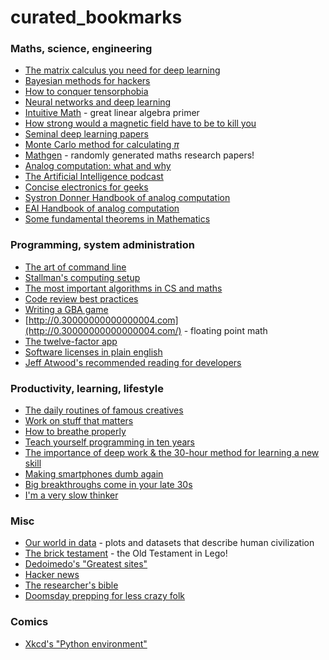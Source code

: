 # curated_bookmarks


### Maths, science, engineering

* [The matrix calculus you need for deep learning](https://explained.ai/matrix-calculus/index.html)
* [Bayesian methods for hackers](https://camdavidsonpilon.github.io/Probabilistic-Programming-and-Bayesian-Methods-for-Hackers/)
* [How to conquer tensorphobia](https://jeremykun.com/2014/01/17/how-to-conquer-tensorphobia/)
* [Neural networks and deep learning](http://neuralnetworksanddeeplearning.com/index.html)
* [Intuitive Math](https://intuitive-math.club/) - great linear algebra primer
* [How strong would a magnetic field have to be to kill you](https://gravityandlevity.wordpress.com/2015/01/12/how-strong-would-a-magnetic-field-have-to-be-to-kill-you/)
* [Seminal deep learning papers](http://find.xyz/map/9-seminal-deep-learning-papers-696a57a7)
* [Monte Carlo method for calculating $\pi$](http://mathfaculty.fullerton.edu/mathews/n2003/montecarlopimod.html)
* [Mathgen](http://thatsmathematics.com/mathgen/) - randomly generated maths research papers!
* [Analog computation: what and why](https://www.analogictips.com/analog-computation-part-1-what-and-why/)
* [The Artificial Intelligence podcast](https://lexfridman.com/ai/)
* [Concise electronics for geeks](http://lcamtuf.coredump.cx/electronics/)
* [Systron Donner Handbook of analog computation](http://www.analogmuseum.org/library/handbook_of_analog_computation.pdf)
* [EAI Handbook of analog computation](https://www.mirrorservice.org/sites/www.bitsavers.org/pdf/eai/EAI_Handbook_of_Analog_Computation_1967.pdf)
* [Some fundamental theorems in Mathematics](https://arxiv.org/abs/1807.08416)

### Programming, system administration

* [The art of command line](https://github.com/jlevy/the-art-of-command-line)
* [Stallman's computing setup](https://stallman.org/stallman-computing.html)
* [The most important algorithms in CS and maths](https://www3.risc.jku.at/people/ckoutsch/stuff/e_algorithms.html)
* [Code review best practices](https://www.kevinlondon.com/2015/05/05/code-review-best-practices.html)
* [Writing a GBA game](https://www.reinterpretcast.com/writing-a-game-boy-advance-game)
* [http://0.30000000000000004.com](http://0.30000000000000004.com/) - floating point math
* [The twelve-factor app](https://12factor.net/)
* [Software licenses in plain english](https://tldrlegal.com/)
* [Jeff Atwood's recommended reading for developers](https://blog.codinghorror.com/recommended-reading-for-developers/)


### Productivity, learning, lifestyle

* [The daily routines of famous creatives](https://www.shortlist.com/entertainment/the-daily-routines-of-famous-creatives/100408)
* [Work on stuff that matters](https://wtfeconomy.com/work-on-stuff-that-matters-first-principles-335646af32b9)
* [How to breathe properly](http://www.selfication.com/health/how-to-breathe/)
* [Teach yourself programming in ten years](http://norvig.com/21-days.html)
* [The importance of deep work & the 30-hour method for learning a new skill](https://azeria-labs.com/the-importance-of-deep-work-the-30-hour-method-for-learning-a-new-skill/)
* [Making smartphones dumb again](http://wesmckinney.com/blog/dumb-smartphones/)
* [Big breakthroughs come in your late 30s](https://www.theatlantic.com/health/archive/2014/02/big-breakthroughs-come-in-your-late-30s/283858/)
* [I'm a very slow thinker](https://sivers.org/slow)

### Misc

* [Our world in data](https://ourworldindata.org/) - plots and datasets that describe human civilization
* [The brick testament](http://www.bricktestament.com/genesis/index.html) - the Old Testament in Lego!
* [Dedoimedo's "Greatest sites"](https://www.dedoimedo.com/greatest_sites.html)
* [Hacker news](https://news.ycombinator.com/)
* [The researcher's bible](https://sweb.inf.ed.ac.uk/bundy/how-tos/resbible.html)
* [Doomsday prepping for less crazy folk](http://lcamtuf.coredump.cx/prep/)

### Comics

* [Xkcd's "Python environment"](https://xkcd.com/1987/)